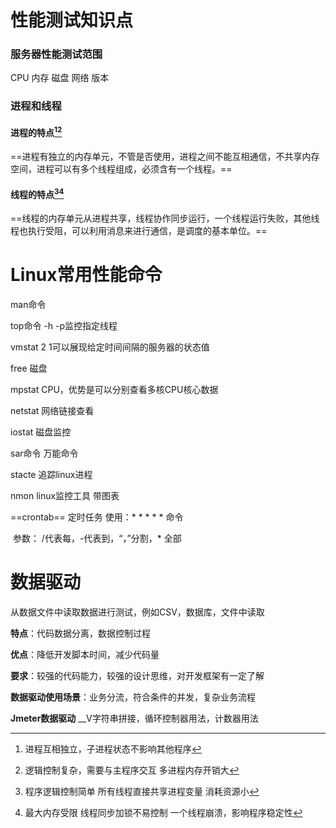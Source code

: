 # 性能测试知识点

### 服务器性能测试范围

CPU 内存 磁盘 网络 版本

### 进程和线程

#### 进程的特点[^进程的优点][^进程的缺点]

==进程有独立的内存单元，不管是否使用，进程之间不能互相通信，不共享内存空间，进程可以有多个线程组成，必须含有一个线程。==



#### 线程的特点[^线程的优点][^线程的缺点]

==线程的内存单元从进程共享，线程协作同步运行，一个线程运行失败，其他线程也执行受阻，可以利用消息来进行通信，是调度的基本单位。==



[^线程的优点]:程序逻辑控制简单 所有线程直接共享进程变量 消耗资源小
[^线程的缺点]:最大内存受限 线程同步加锁不易控制 一个线程崩溃，影响程序稳定性
[^进程的优点]:进程互相独立，子进程状态不影响其他程序
[^进程的缺点]:逻辑控制复杂，需要与主程序交互 多进程内存开销大



# Linux常用性能命令

man命令

top命令 -h -p监控指定线程

vmstat 2 1可以展现给定时间间隔的服务器的状态值

free 磁盘

mpstat CPU，优势是可以分别查看多核CPU核心数据

netstat 网络链接查看

iostat 磁盘监控

sar命令 万能命令 

stacte 追踪linux进程

nmon linux监控工具 带图表

==crontab== 定时任务 使用：* * * * * 命令

​		参数： /代表每，-代表到，“，”分割，* 全部



# 数据驱动

从数据文件中读取数据进行测试，例如CSV，数据库，文件中读取

**特点**：代码数据分离，数据控制过程

**优点**：降低开发脚本时间，减少代码量

**要求**：较强的代码能力，较强的设计思维，对开发框架有一定了解

**数据驱动使用场景**：业务分流，符合条件的并发，复杂业务流程

**Jmeter数据驱动** __V字符串拼接，循环控制器用法，计数器用法